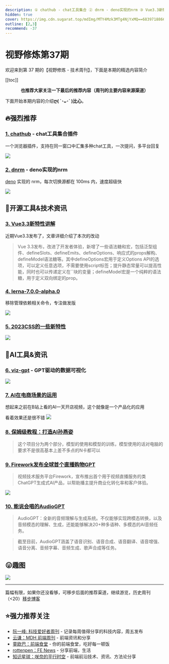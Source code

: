 ```yaml
---
description: ① chathub - chat工具集合 ② dnrm - deno实现的nrm ③ Vue3.3新特性讲解 ④ lerna-7.0.0-alpha.0 ⑤ 2023CSS的一些新特性 ⑥ viz-gpt - GPT驱动的数据可视化 ⑦ AI在电商场景的运用 ⑧ 保姆级教程：打造AI孙燕姿 ⑨ Firework发布全球首个直播购物GPT ⑩ 能说会唱的AudioGPT
hidden: true
cover: https://img.cdn.sugarat.top/mdImg/MTY4Mzk3MTg4NjYxMQ==683971886611
outline: [2,3]
recommend: -37
---
```


# 视野修炼第37期

欢迎来到第 37 期的【视野修炼 - 技术周刊】，下面是本期的精选内容简介

[[toc]]

<center>

**​也推荐大家关注一下最后的推荐内容（周刊的主要内容来源渠道）**
</center>

下面开始本期内容的介绍**ღ( ´･ᴗ･` )比心**。
## 🔥强烈推荐
### [1. chathub](https://github.com/chathub-dev/chathub) - chat工具集合插件
一个浏览器插件，支持在同一窗口中汇集多种chat工具，一次提问，多平台回复

![](https://img.cdn.sugarat.top/mdImg/MTY4Mzk2OTQwMTE2MA==683969401160)

### [2. dnrm](https://github.com/markthree/dnrm) - deno实现的nrm

[deno](https://deno.com/) 实现的 nrm，每次切换源都在 100ms 内，速度超级快

![](https://img.cdn.sugarat.top/mdImg/MTY4Mzk3MDE2NTM0Nw==683970165347)

## 🔧开源工具&技术资讯
### [3. Vue3.3新特性讲解](https://xlog.sxzz.moe/vue-3-3)
近期Vue3.3发布了，文章详细介绍了本次的改动

>Vue 3.3发布，改进了开发者体验，新增了一些语法糖和宏，包括泛型组件、defineSlots、defineEmits、defineOptions、响应式的props解构、defineModel语法糖等。其中defineOptions宏用于定义Options API的选项，可以定义任意选项，不需要使用script标签；提升静态常量可以提高性能，同时也可以传递定义在``块的变量；defineModel宏是一个纯粹的语法糖，用于定义双向绑定的prop。

### [4. lerna-7.0.0-alpha.0](https://github.com/lerna/lerna/releases/tag/7.0.0-alpha.0)

移除管理依赖相关命令，专注做发版

![](https://img.cdn.sugarat.top/mdImg/MTY4Mzk3MDQ0OTExMA==683970449110)

### [5. 2023CSS的一些新特性](https://developer.chrome.com/en/blog/whats-new-css-ui-2023/)

![](https://img.cdn.sugarat.top/mdImg/MTY4Mzk3MDYxMjQyOQ==683970612429)

## 🤖AI工具&资讯
### [6. viz-gpt](https://github.com/ObservedObserver/viz-gpt) - GPT驱动的数据可视化

![](https://img.cdn.sugarat.top/mdImg/MTY4Mzk3MDc5OTM3NQ==683970799375)

### [7. AI在电商场景的运用](https://ai.mogu-inc.com/)
想起来之前在B站上看的AI一天开店视频，这个就像是一个产品化的应用

看着效果还是很不错
![](https://img.cdn.sugarat.top/mdImg/MTY4Mzk3MDg4MDY1Mg==683970880652)

### [8. 保姆级教程：打造AI孙燕姿](https://mp.weixin.qq.com/s/IeeW1PbMUbxMlLl529JTYQ)
>这个项目分为两个部分，模型的使用和模型的训练，模型使用的话对电脑的要求不是很高基本上差不多点的N卡都可以

### [9. Firework发布全球首个直播购物GPT](https://mp.weixin.qq.com/s/l4AocWab22qTqH5M4dDpzA)
>视频技术服务平台Firework，宣布推出首个用于视频直播服务的类ChatGPT生成式AI产品，以帮助播主提升商业化转化率和客户体验。

![](https://img.cdn.sugarat.top/mdImg/MTY4Mzk3MTI4NDE3Mw==683971284173)

### [10. 能说会唱的AudioGPT](https://mp.weixin.qq.com/s/uJumPqvOVu-XVmBRFYwzwg)
>AudioGPT：全新的音频理解与生成系统。不仅能够实现跨模态转换，以及音频模态的理解、生成，还能能够解决20+种多语种、多模态的AI音频任务。

>截至目前，AudioGPT涵盖了语音识别、语音合成、语音翻译、语音增强、语音分离、音频字幕、音频生成、歌声合成等任务。

## 😛趣图

![](https://img.cdn.sugarat.top/mdImg/MTY4Mzk3MTU5NDg0Mg==683971594842)

---

篇幅有限，如果你还没看够，可移步后面的推荐渠道，继续游览，历史周刊（<20）[移步博客](https://sugarat.top/weekly/index.html)

## ⭐️强力推荐关注
* [阮一峰: 科技爱好者周刊](https://www.ruanyifeng.com/blog/archives.html) - 记录每周值得分享的科技内容，周五发布
* [云谦：MDH 前端周刊](https://www.yuque.com/chencheng/mdh-weekly) - 前端资讯和分享
* [童欧巴：前端食堂](https://github.com/Geekhyt/weekly) - 你的前端食堂，吃好每一顿饭
* [rottenpen：FE News](https://rottenpen.zhubai.love/) - 分享前端，生活
* [知识星球：咲奈的平行时空](https://wx.zsxq.com/dweb2/index/group/15552285284822) - 前端前沿技术、资讯、方法论分享
